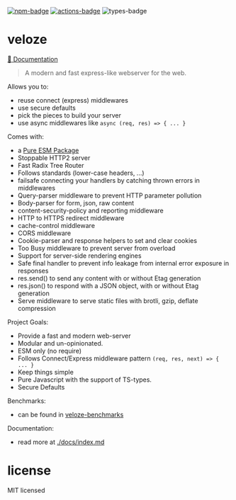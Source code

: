 [![npm-badge][npm-badge]][npm]
[![actions-badge][actions-badge]][actions]
![types-badge][types-badge]

# veloze

[📃 Documentation][Documentation]

> A modern and fast express-like webserver for the web.

Allows you to:
- reuse connect (express) middlewares
- use secure defaults
- pick the pieces to build your server 
- use async middlewares like `async (req, res) => { ... }`

Comes with:
- a [Pure ESM Package](https://gist.github.com/sindresorhus/a39789f98801d908bbc7ff3ecc99d99c)
- Stoppable HTTP2 server
- Fast Radix Tree Router
- Follows standards (lower-case headers, ...)
- failsafe connecting your handlers by catching thrown errors in middlewares
- Query-parser middleware to prevent HTTP parameter pollution
- Body-parser for form, json, raw content
- content-security-policy and reporting middleware
- HTTP to HTTPS redirect middleware
- cache-control middleware
- CORS middleware
- Cookie-parser and response helpers to set and clear cookies
- Too Busy middleware to prevent server from overload
- Support for server-side rendering engines
- Safe final handler to prevent info leakage from internal error exposure in
  responses
- res.send() to send any content with or without Etag generation
- res.json() to respond with a JSON object, with or without Etag generation
- Serve middleware to serve static files with brotli, gzip, deflate
  compression

Project Goals:
- Provide a fast and modern web-server
- Modular and un-opinionated.
- ESM only (no require)
- Follows Connect/Express middleware pattern `(req, res, next) => { ... }`
- Keep things simple
- Pure Javascript with the support of TS-types.
- Secure Defaults

Benchmarks:
- can be found in [veloze-benchmarks](https://github.com/commenthol/veloze-benchmarks)

Documentation:
- read more at [./docs/index.md][Documentation]

# license

MIT licensed

[npm-badge]: https://badge.fury.io/js/veloze.svg
[npm]: https://www.npmjs.com/package/veloze
[types-badge]: https://badgen.net/npm/types/veloze
[actions-badge]: https://github.com/commenthol/veloze/actions/workflows/ci.yml/badge.svg
[actions]: https://github.com/commenthol/veloze/actions/workflows/ci.yml

[Documentation]: https://github.com/commenthol/veloze/blob/main/docs/index.md

